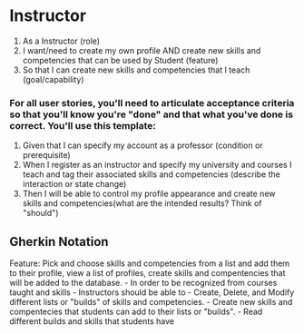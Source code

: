 # Instructor

1. As a Instructor (role)
2. I want/need to create my own profile AND create new skills and competencies that can be used by Student (feature)
3. So that I can create new skills and competencies that I teach (goal/capability)

### For all user stories, you'll need to articulate acceptance criteria so that you'll know you're "done" and that what you've done is correct. You'll use this template:

1. Given that I can specify my account as a professor (condition or prerequisite)
2. When I register as an instructor and specify my university and courses I teach and tag their associated skills and competencies (describe the interaction or state change)
3. Then I  will be able to control my profile appearance and create new skills and competencies(what are the intended results? Think of "should")

## Gherkin Notation

Feature: Pick and choose skills and competencies from a list and add them to their profile, view a list of profiles, create skills and compentencies that will be added to the database.
    - In order to be recognized from courses taught and skills
    - Instructors should be able to
    - Create, Delete, and Modify different lists or "builds" of skills and competencies.
    - Create new skills and compentecies that students can add to their lists or "builds".
    - Read different builds and skills that students have
